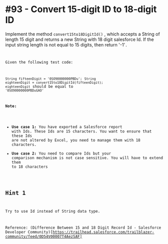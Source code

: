 # #93 - Convert 15-digit ID to 18-digit ID

Implement the method <code>convert15to18DigitId()</code> , which accepts a String of length 15 digit and returns a new String with 18 digit salesforce Id. If the input string length is not equal to 15 digits, then return </code>'-1'<code>.

Given the following test code:

<code>String fifteenDigit = '0SO90000000PBDu';</code>
<code>String eighteenDigit = convert15to18DigitId(fifteenDigit);</code>
<code>eighteenDigit</code> should be equal to <code>'0SO90000000PBDuGAO'</code>

**Note:**

- **Use case 1:** You have exported a Salesforce report with Ids. These Ids are 15 characters. You want to ensure that these Ids are not altered by Excel, you need to manage them with 18 characters.
- **Use case 2:** You need to compare Ids but your comparison mechanism is not case sensitive. You will have to extend them to 18 characters

## Hint 1
Try to use Id instead of String data type.

Reference: (Difference Between 15 and 18 Digit Record Id - Salesforce Developer Community)[https://trailhead.salesforce.com/trailblazer-community/feed/0D54V00007T4AezSAF]